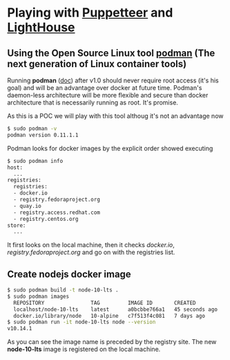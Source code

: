 # Playing with [Puppetteer][1] and [LightHouse][2]

## Using the Open Source Linux tool [podman][3] (The next generation of Linux container tools)

Running **podman** ([doc][4]) after v1.0 should never require root access (it's his goal) and will be an advantage over docker at future time. Podman's daemon-less architecture will be more flexible and secure than docker architecture that is necessarily running as root. It's promise.

As this is a POC we will play with this tool althoug it's not an advantage now

```bash
$ sudo podman -v
podman version 0.11.1.1
```

Podman looks for docker images by the explicit order showed executing 

```bash
$ sudo podman info
host:
  ...
registries:
  registries:
  - docker.io
  - registry.fedoraproject.org
  - quay.io
  - registry.access.redhat.com
  - registry.centos.org
store:
  ...
``` 

It first looks on the local machine, then it checks _docker.io_, _registry.fedoraproject.org_ and go on with the registries list.

## Create nodejs docker image

```bash
$ sudo podman build -t node-10-lts .
$ sudo podman images
  REPOSITORY               TAG         IMAGE ID       CREATED          SIZE
  localhost/node-10-lts    latest      a0bcbbe766a1   45 seconds ago   74.4 MB
  docker.io/library/node   10-alpine   c7f513f4c081   7 days ago       74.4 MB
$ sudo podman run -it node-10-lts node --version
v10.14.1
```

As you can see the image name is preceded by the registry site. The new **node-10-lts** image is registered on the local machine. 

[1]: https://developers.google.com/web/tools/puppeteer/
[2]: https://developers.google.com/web/tools/lighthouse/
[3]: https://developers.redhat.com/articles/podman-next-generation-linux-container-tools/?sc_cid=701f2000001CxXhAAK
[4]: https://podman.io/
